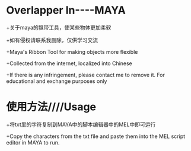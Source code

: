 # Overlapper  In----MAYA
+关于maya的飘带工具，使某些物体更加柔软

+如有侵权请联系我删除，仅供学习交流

+Maya's Ribbon Tool for making objects more flexible  

+Collected from the internet, localized into Chinese

+If there is any infringement, please contact me to remove it. For educational and exchange purposes only

# 使用方法////Usage
+将txt里的字符复制到MAYA中的脚本编辑器中的MEL中即可运行

+Copy the characters from the txt file and paste them into the MEL script editor in MAYA to run.
